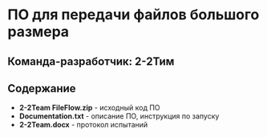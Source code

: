 # **ПО для передачи файлов большого размера**
## Команда-разработчик: 2-2Тим
## Содержание
- __2-2Team FileFlow.zip__ - исходный код ПО
- __Documentation.txt__ - описание ПО, инструкция по запуску
- __2-2Team.docx__ - протокол испытаний
